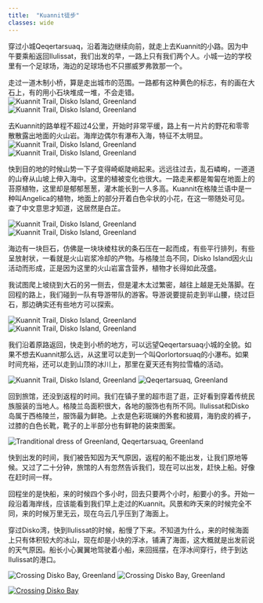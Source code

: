 ```yaml
---
title:  "Kuannit徒步"
classes: wide
---
```


穿过小城Qeqertarsuaq，沿着海边继续向前，就走上去Kuannit的小路。因为中午要乘船返回Ilulissat，我们出发的早，一路上只有我们两个人。小城一边的学校里有一个足球场，海边的足球场也不只挪威罗弗敦那一个。

走过一道木制小桥，算是走出城市的范围。一路都有这种黄色的标志，有的画在大石上，有的用小石块堆成一堆，不会走错。
![Kuannit Trail, Disko Island, Greenland](https://ik.imagekit.io/wavelet/2019-Greenland/tr:n-blogs_w/_90A1999.jpg)
![Kuannit Trail, Disko Island, Greenland](https://ik.imagekit.io/wavelet/2019-Greenland/tr:n-blogs_w/IMG_20190630_095214.jpg)

去Kuannit的路单程不超过4公里，开始时非常平缓，路上有一片片的野花和零零散散露出地面的火山岩。海岸边偶尔有瀑布入海，特征不太明显。
![Kuannit Trail, Disko Island, Greenland](https://ik.imagekit.io/wavelet/2019-Greenland/tr:n-blogs_w/_90A1919.jpg)
![Kuannit Trail, Disko Island, Greenland](https://ik.imagekit.io/wavelet/2019-Greenland/tr:n-blogs_w/_90A1940.jpg)

快到目的地的时候山势一下子变得崎岖陡峭起来。远远往过去，乱石嶙峋，一道道的山脊从山坡上伸入海中。这里的植被变化也很大。一路走来都是匍匐在地面上的苔原植物，这里却是郁郁葱葱，灌木能长到一人多高。Kuannit在格陵兰语中是一种叫Angelica的植物，地面上的部分开着白色伞状的小花，在这一带随处可见。查了中文意思才知道，这居然是白芷。

![Kuannit Trail, Disko Island, Greenland](https://ik.imagekit.io/wavelet/2019-Greenland/tr:n-blogs_w/_90A1970.jpg)
![Kuannit Trail, Disko Island, Greenland](https://ik.imagekit.io/wavelet/2019-Greenland/tr:n-blogs_w/_90A1965.jpg)

海边有一块巨石，仿佛是一块块棱柱状的条石压在一起而成，有些平行排列，有些呈放射状，一看就是火山岩浆冷却的产物。与格陵兰岛不同，Disko Island因火山活动而形成，正是因为这里的火山岩富含营养，植物才长得如此茂盛。

我试图爬上坡绕到大石的另一侧去，但是灌木太过繁密，越往上越是无处落脚。在回程的路上，我们碰到一队有导游带队的游客。导游说要提前走到半山腰，绕过巨石，那边确实还有些地方可以探索。

![Kuannit Trail, Disko Island, Greenland](https://ik.imagekit.io/wavelet/2019-Greenland/tr:n-blogs_w/_MG_0790.jpg)
![Kuannit Trail, Disko Island, Greenland](https://ik.imagekit.io/wavelet/2019-Greenland/tr:n-blogs_h/_90A1961.jpg)

我们沿着原路返回，快走到小桥的地方，可以远望Qeqertarsuaq小城的全貌。如果不想去Kuannit那么远，从这里可以走到一个叫Qorlortorsuaq的小瀑布。如果时间充裕，还可以走到山顶的冰川上，那里在夏天还有狗拉雪橇的活动。

![Kuannit Trail, Disko Island, Greenland](https://ik.imagekit.io/wavelet/2019-Greenland/tr:n-blogs_w/_90A1979.jpg)
![Qeqertarsuaq, Greenland](https://ik.imagekit.io/wavelet/2019-Greenland/tr:n-blogs_w/_90A1988-Pano-Edit.jpg)

回到旅馆，还没到返程的时间。我们在镇子里的超市逛了逛，正好看到穿着传统民族服装的当地人。格陵兰岛面积很大，各地的服饰也有所不同。Ilulissat和Disko岛属于西格陵兰，服饰最为鲜艳。上衣是色彩斑斓的外套和披肩，海豹皮的裤子，过膝的白色长靴，靴子的上半部分也有鲜艳的装束图案。

![Tranditional dress of Greenland, Qeqertarsuaq, Greenland](https://ik.imagekit.io/wavelet/2019-Greenland/tr:n-blogs_h/IMG_20190630_132723.jpg)

快到出发的时间，我们被告知因为天气原因，返程的船不能出发，让我们原地等候。又过了二十分钟，旅馆的人有忽然告诉我们，现在可以出发，赶快上船。好像在赶时间一样。

回程坐的是快船，来的时候四个多小时，回去只要两个小时，船要小的多。开始一段沿着海岸线，应该能看到我们早上走过的Kuannit。风景和昨天来的时候完全不同，来的时候万里无云，现在乌云几乎压到了海面上。

穿过Disko湾，快到Ilulissat的时候，船慢了下来。不知道为什么，来的时候海面上只有体积较大的冰山，现在却是小块的浮冰，铺满了海面，这大概就是出发前说的天气原因。船长小心翼翼地驾驶着小船，来回摇摆，在浮冰间穿行，终于到达Ilulissat的港口。

![Crossing Disko Bay, Greenland](https://ik.imagekit.io/wavelet/2019-Greenland/tr:n-blogs_w/_90A2012.jpg)
![Crossing Disko Bay, Greenland](https://ik.imagekit.io/wavelet/2019-Greenland/tr:n-blogs_w/IMG_20190630_153920.jpg)

[![Crossing Disko Bay](https://img.youtube.com/vi/th1PN7e8ioY/maxresdefault.jpg)](https://www.youtube.com/watch?v=th1PN7e8ioY)
